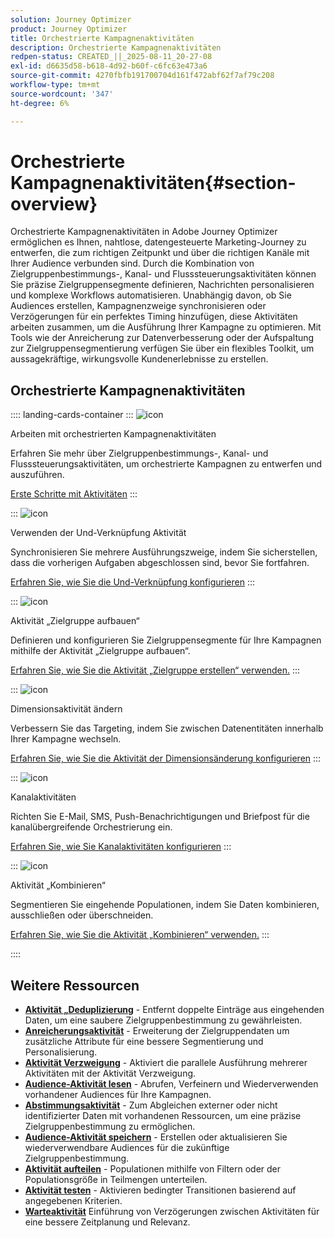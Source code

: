 ```yaml
---
solution: Journey Optimizer
product: Journey Optimizer
title: Orchestrierte Kampagnenaktivitäten
description: Orchestrierte Kampagnenaktivitäten
redpen-status: CREATED_||_2025-08-11_20-27-08
exl-id: d6635d58-b618-4d92-b60f-c6fc63e473a6
source-git-commit: 4270fbfb191700704d161f472abf62f7af79c208
workflow-type: tm+mt
source-wordcount: '347'
ht-degree: 6%

---
```


# Orchestrierte Kampagnenaktivitäten{#section-overview}

Orchestrierte Kampagnenaktivitäten in Adobe Journey Optimizer ermöglichen es Ihnen, nahtlose, datengesteuerte Marketing-Journey zu entwerfen, die zum richtigen Zeitpunkt und über die richtigen Kanäle mit Ihrer Audience verbunden sind. Durch die Kombination von Zielgruppenbestimmungs-, Kanal- und Flusssteuerungsaktivitäten können Sie präzise Zielgruppensegmente definieren, Nachrichten personalisieren und komplexe Workflows automatisieren. Unabhängig davon, ob Sie Audiences erstellen, Kampagnenzweige synchronisieren oder Verzögerungen für ein perfektes Timing hinzufügen, diese Aktivitäten arbeiten zusammen, um die Ausführung Ihrer Kampagne zu optimieren. Mit Tools wie der Anreicherung zur Datenverbesserung oder der Aufspaltung zur Zielgruppensegmentierung verfügen Sie über ein flexibles Toolkit, um aussagekräftige, wirkungsvolle Kundenerlebnisse zu erstellen.

## Orchestrierte Kampagnenaktivitäten

:::: landing-cards-container
:::
![icon](https://cdn.experienceleague.adobe.com/icons/book.svg?lang=de)

Arbeiten mit orchestrierten Kampagnenaktivitäten

Erfahren Sie mehr über Zielgruppenbestimmungs-, Kanal- und Flusssteuerungsaktivitäten, um orchestrierte Kampagnen zu entwerfen und auszuführen.

[Erste Schritte mit Aktivitäten](../using/orchestrated/activities/about-activities.md)
:::

:::
![icon](https://cdn.experienceleague.adobe.com/icons/code-branch.svg?lang=de)

Verwenden der Und-Verknüpfung Aktivität

Synchronisieren Sie mehrere Ausführungszweige, indem Sie sicherstellen, dass die vorherigen Aufgaben abgeschlossen sind, bevor Sie fortfahren.

[Erfahren Sie, wie Sie die Und-Verknüpfung konfigurieren](../using/orchestrated/activities/and-join.md)
:::

:::
![icon](https://cdn.experienceleague.adobe.com/icons/bullseye.svg?lang=de)

Aktivität „Zielgruppe aufbauen“

Definieren und konfigurieren Sie Zielgruppensegmente für Ihre Kampagnen mithilfe der Aktivität „Zielgruppe aufbauen“.

[Erfahren Sie, wie Sie die Aktivität „Zielgruppe erstellen“ verwenden.](../using/orchestrated/activities/build-audience.md)
:::

:::
![icon](https://cdn.experienceleague.adobe.com/icons/gear.svg?lang=de)

Dimensionsaktivität ändern

Verbessern Sie das Targeting, indem Sie zwischen Datenentitäten innerhalb Ihrer Kampagne wechseln.

[Erfahren Sie, wie Sie die Aktivität der Dimensionsänderung konfigurieren](../using/orchestrated/activities/change-dimension.md)
:::

:::
![icon](https://cdn.experienceleague.adobe.com/icons/list-check.svg?lang=de)

Kanalaktivitäten

Richten Sie E-Mail, SMS, Push-Benachrichtigungen und Briefpost für die kanalübergreifende Orchestrierung ein.

[Erfahren Sie, wie Sie Kanalaktivitäten konfigurieren](../using/orchestrated/activities/channels.md)
:::

:::
![icon](https://cdn.experienceleague.adobe.com/icons/puzzle-piece.svg?lang=de)

Aktivität „Kombinieren“

Segmentieren Sie eingehende Populationen, indem Sie Daten kombinieren, ausschließen oder überschneiden.

[Erfahren Sie, wie Sie die Aktivität „Kombinieren“ verwenden.](../using/orchestrated/activities/combine.md)
:::

::::


## Weitere Ressourcen

- **[Aktivität „Deduplizierung](../using/orchestrated/activities/deduplication.md)** - Entfernt doppelte Einträge aus eingehenden Daten, um eine saubere Zielgruppenbestimmung zu gewährleisten.
- **[Anreicherungsaktivität](../using/orchestrated/activities/enrichment.md)** - Erweiterung der Zielgruppendaten um zusätzliche Attribute für eine bessere Segmentierung und Personalisierung.
- **[Aktivität Verzweigung](../using/orchestrated/activities/fork.md)** - Aktiviert die parallele Ausführung mehrerer Aktivitäten mit der Aktivität Verzweigung.
- **[Audience-Aktivität lesen](../using/orchestrated/activities/read-audience.md)** - Abrufen, Verfeinern und Wiederverwenden vorhandener Audiences für Ihre Kampagnen.
- **[Abstimmungsaktivität](../using/orchestrated/activities/reconciliation.md)** - Zum Abgleichen externer oder nicht identifizierter Daten mit vorhandenen Ressourcen, um eine präzise Zielgruppenbestimmung zu ermöglichen.
- **[Audience-Aktivität speichern](../using/orchestrated/activities/save-audience.md)** - Erstellen oder aktualisieren Sie wiederverwendbare Audiences für die zukünftige Zielgruppenbestimmung.
- **[Aktivität aufteilen](../using/orchestrated/activities/split.md)** - Populationen mithilfe von Filtern oder der Populationsgröße in Teilmengen unterteilen.
- **[Aktivität testen](../using/orchestrated/activities/test.md)** - Aktivieren bedingter Transitionen basierend auf angegebenen Kriterien.
- **[Warteaktivität](../using/orchestrated/activities/wait.md)** Einführung von Verzögerungen zwischen Aktivitäten für eine bessere Zeitplanung und Relevanz.
